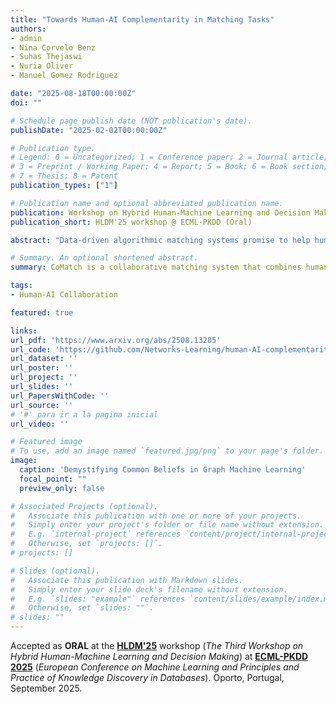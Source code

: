 ```yaml
---
title: "Towards Human-AI Complementarity in Matching Tasks"
authors:
- admin
- Nina Corvelo Benz
- Suhas Thejaswi
- Nuria Oliver
- Manuel Gomez Rodriguez

date: "2025-08-18T00:00:00Z"
doi: ""

# Schedule page publish date (NOT publication's date).
publishDate: "2025-02-02T00:00:00Z"

# Publication type.
# Legend: 0 = Uncategorized; 1 = Conference paper; 2 = Journal article;
# 3 = Preprint / Working Paper; 4 = Report; 5 = Book; 6 = Book section;
# 7 = Thesis; 8 = Patent
publication_types: ["1"]

# Publication name and optional abbreviated publication name.
publication: Workshop on Hybrid Human-Machine Learning and Decision Making @ ECML-PKDD 2025 (Oral)
publication_short: HLDM'25 workshop @ ECML-PKDD (Oral)

abstract: "Data-driven algorithmic matching systems promise to help human decision makers make better matching decisions in a wide variety of high-stakes application domains, such as healthcare and social service provision. However, existing systems are not designed to achieve human-AI complementarity: decisions made by a human using an algorithmic matching system are not necessarily better than those made by the human or by the algorithm alone. Our work aims to address this gap. To this end, we propose collaborative matching (comatch), a data-driven algorithmic matching system that takes a collaborative approach: rather than making all the matching decisions for a matching task like existing systems, it selects only the decisions that it is the most confident in, deferring the rest to the human decision maker. In the process, comatch optimizes how many decisions it makes and how many it defers to the human decision maker to provably maximize performance. We conduct a large-scale human subject study with  participants to validate the proposed approach. The results demonstrate that the matching outcomes produced by comatch outperform those generated by either human participants or by algorithmic matching on their own."

# Summary. An optional shortened abstract.
summary: CoMatch is a collaborative matching system that combines human decisions with algorithmic decisions to outperform humans or algorithms alone.

tags:
- Human-AI Collaboration

featured: true

links:
url_pdf: 'https://www.arxiv.org/abs/2508.13285'
url_code: 'https://github.com/Networks-Learning/human-AI-complementarity-matching'
url_dataset: ''
url_poster: ''
url_project: ''
url_slides: ''
url_PapersWithCode: ''
url_source: '' 
# '#' para ir a la pagina inicial
url_video: ''

# Featured image
# To use, add an image named `featured.jpg/png` to your page's folder. 
image:
  caption: 'Demystifying Common Beliefs in Graph Machine Learning'
  focal_point: ""
  preview_only: false

# Associated Projects (optional).
#   Associate this publication with one or more of your projects.
#   Simply enter your project's folder or file name without extension.
#   E.g. `internal-project` references `content/project/internal-project/index.md`.
#   Otherwise, set `projects: []`.
# projects: []

# Slides (optional).
#   Associate this publication with Markdown slides.
#   Simply enter your slide deck's filename without extension.
#   E.g. `slides: "example"` references `content/slides/example/index.md`.
#   Otherwise, set `slides: ""`.
# slides: ""
---
```



Accepted as **ORAL** at the **[HLDM'25](https://sml.disi.unitn.it/hldm25.html)** workshop (*The Third Workshop on Hybrid Human-Machine Learning and Decision Making*) at [**ECML-PKDD 2025**](https://ecmlpkdd.org/2025/) (*European Conference on Machine Learning and Principles and Practice of Knowledge Discovery in Databases*). Oporto, Portugal, September 2025.